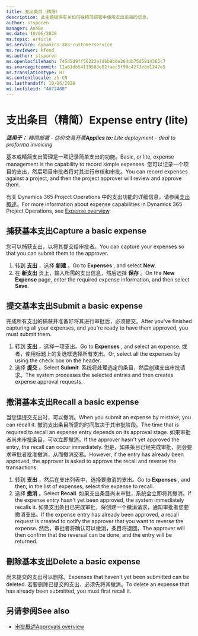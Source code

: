 ```yaml
---
title: 支出条目（精简）
description: 此主题提供有关如何在精简部署中使用支出条目的信息。
author: stsporen
manager: AnnBe
ms.date: 10/06/2020
ms.topic: article
ms.service: dynamics-365-customerservice
ms.reviewer: kfend
ms.author: stsporen
ms.openlocfilehash: 746d5d9ff56222e7d6b9b6e264db75d5814365c7
ms.sourcegitcommit: 11a61db54119503e82faec5f99c4273e8d1247e5
ms.translationtype: HT
ms.contentlocale: zh-CN
ms.lasthandoff: 10/16/2020
ms.locfileid: "4072488"
---
```

# <a name="expense-entry-lite"></a><span data-ttu-id="196c9-103">支出条目（精简）</span><span class="sxs-lookup"><span data-stu-id="196c9-103">Expense entry (lite)</span></span>

<span data-ttu-id="196c9-104">_**适用于：** 精简部署 - 估价交易开票_</span><span class="sxs-lookup"><span data-stu-id="196c9-104">_**Applies to:** Lite deployment - deal to proforma invoicing_</span></span>

<span data-ttu-id="196c9-105">基本或精简支出管理是一项记录简单支出的功能。</span><span class="sxs-lookup"><span data-stu-id="196c9-105">Basic, or lite, expense management is the capability to record simple expenses.</span></span> <span data-ttu-id="196c9-106">您可以记录一个项目的支出，然后项目审批者将对其进行审核和审批。</span><span class="sxs-lookup"><span data-stu-id="196c9-106">You can record expenses against a project, and then the project approver will review and approve them.</span></span>

<span data-ttu-id="196c9-107">有关 Dynamics 365 Project Operations 中的支出功能的详细信息，请参阅[支出概述](expense-overview.md)。</span><span class="sxs-lookup"><span data-stu-id="196c9-107">For more information about expense capabilities in Dynamics 365 Project Operations, see [Expense overview](expense-overview.md).</span></span>

## <a name="capture-a-basic-expense"></a><span data-ttu-id="196c9-108">捕获基本支出</span><span class="sxs-lookup"><span data-stu-id="196c9-108">Capture a basic expense</span></span>

<span data-ttu-id="196c9-109">您可以捕获支出，以将其提交给审批者。</span><span class="sxs-lookup"><span data-stu-id="196c9-109">You can capture your expenses so that you can submit them to the approver.</span></span>

1. <span data-ttu-id="196c9-110">转到 **支出** ，选择 **新建** 。</span><span class="sxs-lookup"><span data-stu-id="196c9-110">Go to **Expenses** , and select **New**.</span></span>
2. <span data-ttu-id="196c9-111">在 **新支出** 页上，输入所需的支出信息，然后选择 **保存** 。</span><span class="sxs-lookup"><span data-stu-id="196c9-111">On the **New Expense** page, enter the required expense information, and then select **Save**.</span></span>

## <a name="submit-a-basic-expense"></a><span data-ttu-id="196c9-112">提交基本支出</span><span class="sxs-lookup"><span data-stu-id="196c9-112">Submit a basic expense</span></span>

<span data-ttu-id="196c9-113">完成所有支出的捕获并准备好将其进行审批后，必须提交。</span><span class="sxs-lookup"><span data-stu-id="196c9-113">After you've finished capturing all your expenses, and you're ready to have them approved, you must submit them.</span></span>

1. <span data-ttu-id="196c9-114">转到 **支出** ，选择一项支出。</span><span class="sxs-lookup"><span data-stu-id="196c9-114">Go to **Expenses** , and select an expense.</span></span> <span data-ttu-id="196c9-115">或者，使用标题上的复选框选择所有支出。</span><span class="sxs-lookup"><span data-stu-id="196c9-115">Or, select all the expenses by using the check box on the header.</span></span>
2. <span data-ttu-id="196c9-116">选择 **提交** 。</span><span class="sxs-lookup"><span data-stu-id="196c9-116">Select **Submit**.</span></span> <span data-ttu-id="196c9-117">系统将处理选定的条目，然后创建支出审批请求。</span><span class="sxs-lookup"><span data-stu-id="196c9-117">The system processes the selected entries and then creates expense approval requests.</span></span>

## <a name="recall-a-basic-expense"></a><span data-ttu-id="196c9-118">撤消基本支出</span><span class="sxs-lookup"><span data-stu-id="196c9-118">Recall a basic expense</span></span>

<span data-ttu-id="196c9-119">当您误提交支出时，可以撤消。</span><span class="sxs-lookup"><span data-stu-id="196c9-119">When you submit an expense by mistake, you can recall it.</span></span> <span data-ttu-id="196c9-120">撤消支出条目所需的时间取决于其审批阶段。</span><span class="sxs-lookup"><span data-stu-id="196c9-120">The time that is required to recall an expense entry depends on its approval stage.</span></span>  <span data-ttu-id="196c9-121">如果审批者尚未审批条目，可以立即撤消。</span><span class="sxs-lookup"><span data-stu-id="196c9-121">If the approver hasn't yet approved the entry, the recall can occur immediately.</span></span> <span data-ttu-id="196c9-122">但是，如果条目已经完成审批，则会要求审批者批准撤消，从而撤消交易。</span><span class="sxs-lookup"><span data-stu-id="196c9-122">However, if the entry has already been approved, the approver is asked to approve the recall and reverse the transactions.</span></span>

1. <span data-ttu-id="196c9-123">转到 **支出** ，然后在支出列表中，选择要撤消的支出。</span><span class="sxs-lookup"><span data-stu-id="196c9-123">Go to **Expenses** , and then, in the list of expenses, select the expense to recall.</span></span>
2. <span data-ttu-id="196c9-124">选择 **撤消** 。</span><span class="sxs-lookup"><span data-stu-id="196c9-124">Select **Recall**.</span></span> <span data-ttu-id="196c9-125">如果支出条目尚未审批，系统会立即将其撤消。</span><span class="sxs-lookup"><span data-stu-id="196c9-125">If the expense entry hasn't yet been approved, the system immediately recalls it.</span></span> <span data-ttu-id="196c9-126">如果支出条目已完成审批，将创建一个撤消请求，通知审批者您要撤消支出。</span><span class="sxs-lookup"><span data-stu-id="196c9-126">If the expense entry has already been approved, a recall request is created to notify the approver that you want to reverse the expense.</span></span> <span data-ttu-id="196c9-127">然后，审批者将确认可以撤消，条目将退回。</span><span class="sxs-lookup"><span data-stu-id="196c9-127">The approver will then confirm that the reversal can be done, and the entry will be returned.</span></span>

## <a name="delete-a-basic-expense"></a><span data-ttu-id="196c9-128">刪除基本支出</span><span class="sxs-lookup"><span data-stu-id="196c9-128">Delete a basic expense</span></span>

<span data-ttu-id="196c9-129">尚未提交的支出可以删除。</span><span class="sxs-lookup"><span data-stu-id="196c9-129">Expenses that haven't yet been submitted can be deleted.</span></span> <span data-ttu-id="196c9-130">若要删除已提交的支出，必须先将其撤消。</span><span class="sxs-lookup"><span data-stu-id="196c9-130">To delete an expense that has already been submitted, you must first recall it.</span></span>

## <a name="see-also"></a><span data-ttu-id="196c9-131">另请参阅</span><span class="sxs-lookup"><span data-stu-id="196c9-131">See also</span></span>

- [<span data-ttu-id="196c9-132">审批概述</span><span class="sxs-lookup"><span data-stu-id="196c9-132">Approvals overview</span></span>](../approvals/approvals-overview.md)
